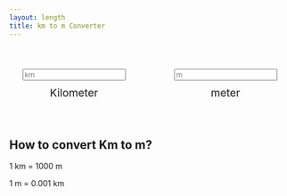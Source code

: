 ```yaml
---
layout: length
title: km to m Converter
---
```

<style>
  .lengthC {
    display: flex;
    gap: 20px;
    padding: 40px 0;
    background: var(--shadow);
    align-items: center;
    flex-direction: column;
    text-align: center;
    justify-content: space-evenly;
  }
  .input,
  .output {
    display: grid;
    gap: 10px;
  }
  i {
    color: var(--theme);
    font-size: 1.4rem;
  }
  .lengthC label{
    font-size: 1.2rem;
  }
  @media (min-width: 640px) {
    .lengthC {
      flex-direction: row;
    }
  }
</style>
<div class="lengthC">
  <div class="input">
    <input type="number" id="inpval" placeholder="km" />
    <label>Kilometer</label>
  </div>
  <div>
    <a href="/length/m-to-km-converter/">
      <i class="bi bi-arrow-left-right"></i>
    </a>
  </div>
  <div class="output">
    <input type="number" id="outval" placeholder="m" />
    <label>meter</label>
  </div>
</div>
<script>
  const
    m = document.querySelector('#inpval'),
    km = document.querySelector('#outval')
  km.oninput = () => m.value = Number(km.value) / 1000
  m.oninput = () => km.value = Number(m.value) * 1000
</script>

## How to convert Km to m?
1 km = 1000 m

1 m = 0.001 km